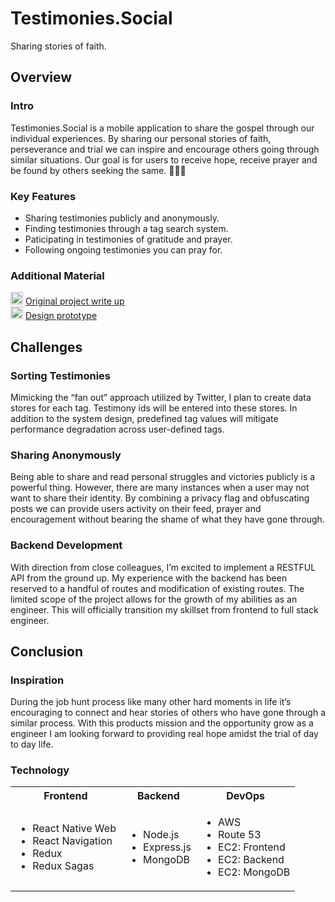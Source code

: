 Testimonies.Social
====================================================================================================================================
Sharing stories of faith.

## Overview
### Intro
Testimonies.Social is a mobile application to share the gospel through our individual experiences. By sharing our personal stories of faith, perseverance and trial we can inspire and encourage others going through similar situations. Our goal is for users to receive hope, receive prayer and be found by others seeking the same. 🙏🙏🙏

### Key Features
- Sharing testimonies publicly and anonymously.
- Finding testimonies through a tag search system. 
- Paticipating in testimonies of gratitude and prayer. 
- Following ongoing testimonies you can pray for.

### Additional Material
<img src="https://upload.wikimedia.org/wikipedia/commons/thumb/0/08/Canva_icon_2021.svg/1200px-Canva_icon_2021.svg.png?20220821125247" width="20" height="20" alt="Canva" /> <a href="https://www.canva.com/design/DAF0WghOB58/8bt4_87FLKZgUkNGUf9CcQ/view?utm_content=DAF0WghOB58&utm_campaign=designshare&utm_medium=link&utm_source=editor" target="_blank" rel="noreferrer">Original project write up</a>  
<img src="https://raw.githubusercontent.com/danielcranney/readme-generator/main/public/icons/skills/figma-colored.svg" width="20" height="20" alt="Figma" /> <a href="https://www.figma.com/proto/DWuZCxqD7rb71v1oZk8VyQ/testimonies?type=design&node-id=90-30734&t=IhHsr4DN5i1xeEAP-0&scaling=scale-down&page-id=21%3A21821&starting-point-node-id=90%3A30734" target="_blank" rel="noreferrer">Design prototype</a>


## Challenges
### Sorting Testimonies
Mimicking the “fan out” approach
utilized by Twitter, I plan to create data stores for each tag. Testimony ids will be entered into these stores. In addition to the system design, predefined tag values will mitigate performance degradation across user-defined tags.

### Sharing Anonymously
Being able to share and read personal struggles and victories publicly is a powerful thing. However, there are many instances when a user may not want to share their identity. By combining a privacy flag and obfuscating posts we can provide users activity on their feed, prayer and encouragement without bearing the shame of what they have gone through.

### Backend Development
With direction from close colleagues, I’m excited to implement a RESTFUL API from the ground up. My experience with the backend has been reserved to a handful of routes and modification of existing routes. The limited scope of the project allows for the growth of my abilities as an engineer. This will officially transition my skillset from frontend to full stack engineer.

## Conclusion
### Inspiration
During the job hunt process like many other hard moments in life it’s encouraging to connect and hear stories of others who have gone through a similar process. With this products mission and the opportunity grow as a engineer I am looking forward to providing real hope amidst the trial of day to day life.

### Technology
<table>
  <tr>
    <th> Frontend </th>
    <th> Backend </th>
    <th> DevOps </th>
  </tr><tr>
    <td><ul>
      <li>React Native Web</li>
      <li>React Navigation</li>
      <li>Redux</li>
      <li>Redux Sagas</li>
    </ul></td>
    <td><ul>
      <li>Node.js</li>
      <li>Express.js</li>
      <li>MongoDB</li>
    </ul></td>
    <td><ul>
      <li>AWS</li>
      <li> Route 53 </li>
      <li>EC2: Frontend</li>
      <li>EC2: Backend </li>
      <li>EC2: MongoDB</li>
    </ul></td>
  </tr>
</table>
